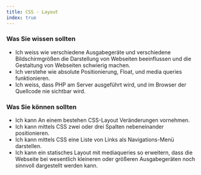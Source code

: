 ```yaml
--- 
title: CSS - Layout
index: true
---
```


### Was Sie wissen sollten

* Ich weiss wie verschiedene Ausgabegeräte und verschiedene Bildschirmgrößen die Darstellung von Webseiten beeinflussen und die Gestaltung von Webseiten schwierig machen.
* Ich verstehe wie absolute Positionierung, Float, und media queries funktionieren.
* Ich weiss, dass PHP am Server ausgeführt wird, und im Browser der Quellcode nie sichtbar wird.

### Was Sie können sollten
* Ich kann An einem bestehen CSS-Layout Veränderungen vornehmen.
* Ich kann mittels CSS zwei oder drei Spalten nebeneinander positionieren.
* Ich kann mittels CSS eine Liste von Links als Navigations-Menü darstellen.
* Ich kann ein statisches Layout mit mediaqueries so erweitern, dass die Webseite bei wesentlich kleineren oder größeren Ausgabegeräten noch sinnvoll dargestellt werden kann.
